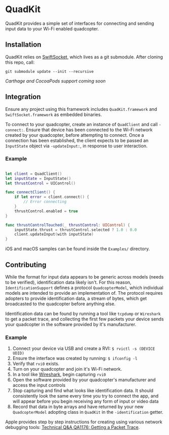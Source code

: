 # QuadKit

QuadKit provides a simple set of interfaces for connecting and sending input data to your Wi-Fi enabled quadcopter.

## Installation

QuadKit relies on [SwiftSocket](https://github.com/swiftsocket/SwiftSocket), which lives as a git submodule. After cloning this repo, call:

`git submodule update --init --recursive`

*Carthage and CocoaPods support coming soon*

## Integration

Ensure any project using this framework includes `QuadKit.framework` and `SwiftSocket.framework` as embedded binaries.

To connect to your quadcopter, create an instance of `QuadClient` and call `-connect:`. Ensure that device has been connected to the Wi-Fi network created by your quadcopter, before attempting to connect. Once a connection has been established, the client expects to be passed an `InputState` object via `-updateInput:`, in response to user interaction.

### Example

``` Swift

let client = QuadClient()
let inputState = InputState()
let thrustControl = UIControl()

func connectClient() {
	if let error = client.connect() {
		// Error connecting
	}
	thrustControl.enabled = true
}

func thrustControlTouched(_ thrustControl: UIControl) {
	inputState.thrust = thrustControl.selected ? 1.0 : 0.0
	client.updateInput(with inputState)
}
```

iOS and macOS samples can be found inside the `Examples/` directory.


## Contributing

While the format for input data appears to be generic across models (needs to be verified), identification data likely isn't. For this reason, `IdentificationSupport` defines a protocol `QuadcopterModel`, which individual models are intended to provide an implementation of. The protocol requires adopters to provide identification data, a stream of bytes, which get broadcasted to the quadcopter before anything else.

Identification data can be found by running a tool like `tcpdump` or `Wireshark` to get a packet trace, and collecting the first few packets your device sends your quadcopter in the software provided by it's manufacturer.

### Example
1. Connect your device via USB and create a RVI:
`$ rvictl -s (DEVICE UDID)`
2. Ensure the interface was created by running:
`$ ifconfig -l`
3. Verify that `rvi0` exists.
4. Turn on your quadcopter and join it's Wi-Fi network.
5. In a tool like [Wireshark](https://www.wireshark.org), begin capturing `rvi0`
6. Open the software provided by your quadcopter's manufacturer and access the input controls
7. Stop capturing and find what looks like identification data. It should consistently look the same every time you try to connect the app, and will appear before you begin receiving any form of input or video data
8. Record that data in byte arrays and have returned by your new `QuadcopterModel` adopting class in `QuadKit` in the `-identification` getter.
 

Apple provides step by step instructions for creating using various network debugging tools: [Technical Q&A QA1176: Getting a Packet Trace](https://developer.apple.com/library/content/qa/qa1176/_index.html).





